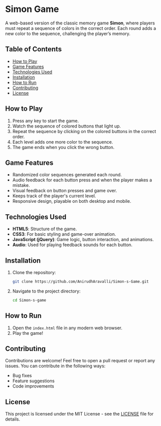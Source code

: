 # Simon Game

A web-based version of the classic memory game **Simon**, where players must repeat a sequence of colors in the correct order. Each round adds a new color to the sequence, challenging the player’s memory.

## Table of Contents
- [How to Play](#how-to-play)
- [Game Features](#game-features)
- [Technologies Used](#technologies-used)
- [Installation](#installation)
- [How to Run](#how-to-run)
- [Contributing](#contributing)
- [License](#license)

## How to Play

1. Press any key to start the game.
2. Watch the sequence of colored buttons that light up.
3. Repeat the sequence by clicking on the colored buttons in the correct order.
4. Each level adds one more color to the sequence.
5. The game ends when you click the wrong button.

## Game Features

- Randomized color sequences generated each round.
- Audio feedback for each button press and when the player makes a mistake.
- Visual feedback on button presses and game over.
- Keeps track of the player's current level.
- Responsive design, playable on both desktop and mobile.

## Technologies Used

- **HTML5**: Structure of the game.
- **CSS3**: For basic styling and game-over animation.
- **JavaScript (jQuery)**: Game logic, button interaction, and animations.
- **Audio**: Used for playing feedback sounds for each button.

## Installation

1. Clone the repository:
    ```bash
    git clone https://github.com/AnirudhAravalli/Simon-s-Game.git
    ```
2. Navigate to the project directory:
    ```bash
    cd Simon-s-game
    ```

## How to Run

1. Open the `index.html` file in any modern web browser.
2. Play the game!

## Contributing

Contributions are welcome! Feel free to open a pull request or report any issues. You can contribute in the following ways:
- Bug fixes
- Feature suggestions
- Code improvements

## License

This project is licensed under the MIT License - see the [LICENSE](LICENSE) file for details.
